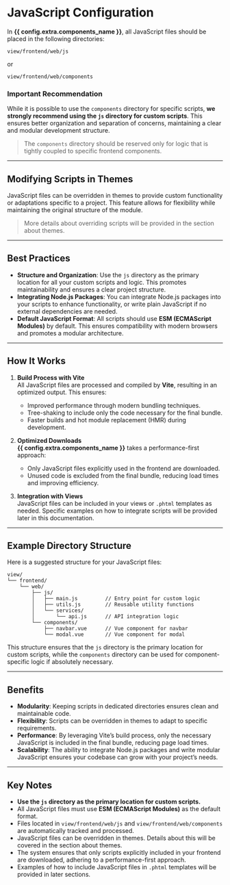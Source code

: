 # JavaScript Configuration

In **{{ config.extra.components_name }}**, all JavaScript files should be placed in the following directories:  
```
view/frontend/web/js
```
or  
```
view/frontend/web/components
```

### **Important Recommendation**

While it is possible to use the `components` directory for specific scripts, **we strongly recommend using the `js` directory for custom scripts**. This ensures better organization and separation of concerns, maintaining a clear and modular development structure.

> The `components` directory should be reserved only for logic that is tightly coupled to specific frontend components.

---

## Modifying Scripts in Themes

JavaScript files can be overridden in themes to provide custom functionality or adaptations specific to a project. This feature allows for flexibility while maintaining the original structure of the module.

> More details about overriding scripts will be provided in the section about themes.

---

## Best Practices

- **Structure and Organization**: Use the `js` directory as the primary location for all your custom scripts and logic. This promotes maintainability and ensures a clear project structure.
- **Integrating Node.js Packages**: You can integrate Node.js packages into your scripts to enhance functionality, or write plain JavaScript if no external dependencies are needed.
- **Default JavaScript Format**: All scripts should use **ESM (ECMAScript Modules)** by default. This ensures compatibility with modern browsers and promotes a modular architecture.

---

## How It Works

1. **Build Process with Vite**  
    All JavaScript files are processed and compiled by **Vite**, resulting in an optimized output. This ensures:
    - Improved performance through modern bundling techniques.
    - Tree-shaking to include only the code necessary for the final bundle.
    - Faster builds and hot module replacement (HMR) during development.

2. **Optimized Downloads**  
    **{{ config.extra.components_name }}** takes a performance-first approach:
    - Only JavaScript files explicitly used in the frontend are downloaded.
    - Unused code is excluded from the final bundle, reducing load times and improving efficiency.

3. **Integration with Views**  
    JavaScript files can be included in your views or `.phtml` templates as needed. Specific examples on how to integrate scripts will be provided later in this documentation.

---

## Example Directory Structure

Here is a suggested structure for your JavaScript files:

```
view/
└── frontend/
    └── web/
        ├── js/
        │   ├── main.js         // Entry point for custom logic
        │   ├── utils.js        // Reusable utility functions
        │   └── services/
        │       └── api.js      // API integration logic
        └── components/
            ├── navbar.vue      // Vue component for navbar
            └── modal.vue       // Vue component for modal
```

This structure ensures that the `js` directory is the primary location for custom scripts, while the `components` directory can be used for component-specific logic if absolutely necessary.

---

## Benefits

- **Modularity**: Keeping scripts in dedicated directories ensures clean and maintainable code.
- **Flexibility**: Scripts can be overridden in themes to adapt to specific requirements.
- **Performance**: By leveraging Vite’s build process, only the necessary JavaScript is included in the final bundle, reducing page load times.
- **Scalability**: The ability to integrate Node.js packages and write modular JavaScript ensures your codebase can grow with your project’s needs.

---

## Key Notes

- **Use the `js` directory as the primary location for custom scripts.**
- All JavaScript files must use **ESM (ECMAScript Modules)** as the default format.
- Files located in `view/frontend/web/js` and `view/frontend/web/components` are automatically tracked and processed.
- JavaScript files can be overridden in themes. Details about this will be covered in the section about themes.
- The system ensures that only scripts explicitly included in your frontend are downloaded, adhering to a performance-first approach.
- Examples of how to include JavaScript files in `.phtml` templates will be provided in later sections.
